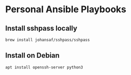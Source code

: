 # Personal Ansible Playbooks

## Install sshpass locally
```
brew install johansaf/sshpass/sshpass
```

## Install on Debian
```
apt install openssh-server python3
```

